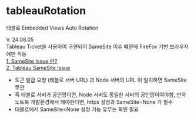 # tableauRotation
태블로 Embedded Views Auto Rotation

V. 24.08.05  
Tableau Ticket을 사용하여 구현되어 SameSite 이슈 떄문에 FireFox 기반 브라우저에만 작동   
[1. SameSite Issue 란?](https://www.codeit.kr/tutorials/94/%EC%BF%A0%ED%82%A4%EC%9D%98%20SameSite%20%EC%98%B5%EC%85%98%EC%9D%B4%EB%9E%80%3F)   
[2. Tableau SameSite Issue](https://help.salesforce.com/s/articleView?id=001472205&type=1)



* 토큰 발급 요청 (태블로 서버 URL) 과 Node 서버의 URL 이 일치하면 SameSite 무관   
* 즉  태블로 서버가 공인망이면, Node 서버도 동일한 서버의 공인망이여야함, 만약 노트북 개발환경애서 해야한다면, https 설정과 SameSite=None 가 필수   
* 태블로에서 SameSite=None 설정 가능 유무는 확인 필요
